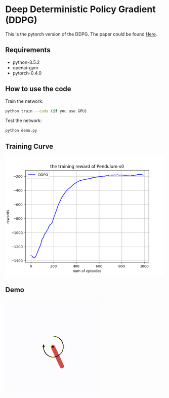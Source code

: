 # Deep Deterministic Policy Gradient (DDPG)
This is the pytorch version of the DDPG. The paper could be found [Here](https://arxiv.org/abs/1509.02971).
## Requirements
- python-3.5.2
- openai-gym
- pytorch-0.4.0

## How to use the code
Train the network:
```bash
python train --cuda (if you use GPU)

```
Test the network:
```bash
python demo.py

```
## Training Curve
![train](figures/ddpg.png)
## Demo
![Scheme](figures/ddpg.gif)


